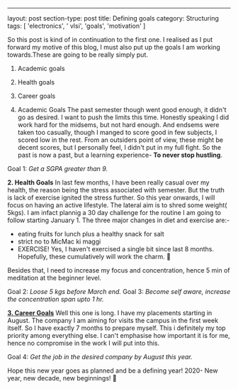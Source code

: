 ---
layout: post
section-type: post
title: Defining goals 
category: Structuring
tags: [ 'electronics', ' vlsi', 'goals', 'motivation' ]


So this post is kind of in continuation to the first one. I realised as I put forward my motive of this blog, I must also put up the goals I am working towards.These are going to be really simply put.
1. Academic goals 
2. Health goals
3. Career goals

1. Academic Goals
The past semester though went good enough, it didn't go as desired. I want to push the limits this time. Honestly speaking I did work hard for the midsems, but not hard enough.
And endsems were taken too casually, though I manged to score good in few subjects, I scored low in the rest. From an outsiders point of view, these might be decent scores, but I personally
feel, I didn't put in my full fight. So the past is now a past, but a learning experience- <b>To never stop hustling</b>.

Goal 1: <i>Get a SGPA greater than 9.</i>

<b>2. Health Goals</b> 
In last few months, I have been really casual over my health, the reason being the stress associated with semester. But the truth is lack of exercise ignited the stress further.
So this year onwards, I will focus on having an active lifestyle. The lateral aim is to shred some weight( 5kgs). I am infact plannig a 30 day challenge for the routine I am going 
to follow starting January 1. The three major changes in diet and exercise are:-
- eating fruits for lunch plus a healthy snack for salt
- strict no to MicMac ki maggi 
- EXERCISE! Yes, I haven't exercised a single bit since last 8 months.
Hopefully, these cumulatively will work the charm. 🤞 

Besides that, I need to increase my focus and concentration, hence 5 min of meditation at the beginner level.

Goal 2: <i> Loose 5 kgs before March end.</i>
Goal 3: <i> Become self aware, increase the concentration span upto 1 hr.</i>

<b><u>3. Career Goals</u></b>
Well this one is long. I have my placements starting in August. The company I am aiming for visits the campus in the first week itself. So I have exactly 7 months to prepare myself. This i definitely my top
priority among everything else. I can't emphasise how important it is for me, hence no compromise in the work I will put into this. 

Goal 4: <i> Get the job in the desired company by August this year.</i> 

Hope this new year goes as planned and be a defining year! 2020- New year, new decade, new beginnings! 🙌 </pre>